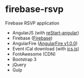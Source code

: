 # firebase-rsvp

Firebase RSVP application

* AngularJS (with [reStart-angular](https://github.com/kmaida/reStart-angular))
* Firebase ([Firebase](http://www.firebase.com))
* AngularFire ([AngularFire v1.0.0](https://www.firebase.com/docs/web/libraries/angular/))
* Event iCal download (with [ics.js](https://github.com/nwcell/ics.js))
* FontAwesome (CDN)
* Bootstrap 3
* jQuery
* Gulp